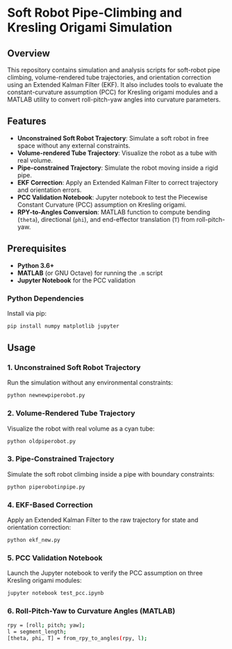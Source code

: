 # Soft Robot Pipe-Climbing and Kresling Origami Simulation

## Overview
This repository contains simulation and analysis scripts for soft-robot pipe climbing, volume-rendered tube trajectories, and orientation correction using an Extended Kalman Filter (EKF). It also includes tools to evaluate the constant-curvature assumption (PCC) for Kresling origami modules and a MATLAB utility to convert roll-pitch-yaw angles into curvature parameters.

## Features
- **Unconstrained Soft Robot Trajectory**: Simulate a soft robot in free space without any external constraints.
- **Volume-rendered Tube Trajectory**: Visualize the robot as a tube with real volume.
- **Pipe-constrained Trajectory**: Simulate the robot moving inside a rigid pipe.
- **EKF Correction**: Apply an Extended Kalman Filter to correct trajectory and orientation errors.
- **PCC Validation Notebook**: Jupyter notebook to test the Piecewise Constant Curvature (PCC) assumption on Kresling origami.
- **RPY-to-Angles Conversion**: MATLAB function to compute bending (`theta`), directional (`phi`), and end-effector translation (`T`) from roll-pitch-yaw.

## Prerequisites
- **Python 3.6+**
- **MATLAB** (or GNU Octave) for running the `.m` script
- **Jupyter Notebook** for the PCC validation

### Python Dependencies
Install via pip:
```bash
pip install numpy matplotlib jupyter
```

## Usage

### 1. Unconstrained Soft Robot Trajectory  
Run the simulation without any environmental constraints:  
```bash
python newnewpiperobot.py
```
### 2. Volume-Rendered Tube Trajectory
Visualize the robot with real volume as a cyan tube:
```bash
python oldpiperobot.py
```

### 3. Pipe-Constrained Trajectory
Simulate the soft robot climbing inside a pipe with boundary constraints:
```bash
python piperobotinpipe.py
```
### 4. EKF-Based Correction
Apply an Extended Kalman Filter to the raw trajectory for state and orientation correction:
```bash
python ekf_new.py
```
 
### 5. PCC Validation Notebook
Launch the Jupyter notebook to verify the PCC assumption on three Kresling origami modules:
```bash
jupyter notebook test_pcc.ipynb
```
### 6. Roll-Pitch-Yaw to Curvature Angles (MATLAB)
```bash
rpy = [roll; pitch; yaw];
l = segment_length;
[theta, phi, T] = from_rpy_to_angles(rpy, l);
```



